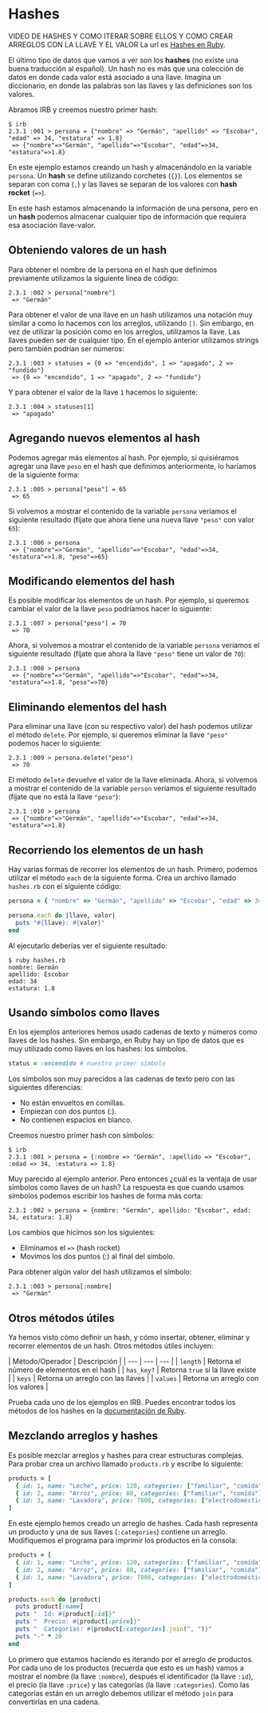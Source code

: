 # Hashes

VIDEO DE HASHES Y COMO ITERAR SOBRE ELLOS Y COMO CREAR ARREGLOS CON LA LLAVE Y EL VALOR La url es [Hashes en Ruby](https://www.youtube.com/watch?v=yhnSuDhfJYY).

El último tipo de datos que vamos a ver son los **hashes** \(no existe una buena traducción al español\). Un hash no es más que una colección de datos en donde cada valor está asociado a una llave. Imagina un diccionario, en donde las palabras son las llaves y las definiciones son los valores.

Abramos IRB y creemos nuestro primer hash:

```text
$ irb
2.3.1 :001 > persona = {"nombre" => "Germán", "apellido" => "Escobar", "edad" => 34, "estatura" => 1.8}
 => {"nombre"=>"Germán", "apellido"=>"Escobar", "edad"=>34, "estatura"=>1.8}
```

En este ejemplo estamos creando un hash y almacenándolo en la variable `persona`. Un **hash** se define utilizando corchetes \(`{}`\). Los elementos se separan con coma \(`,`\) y las llaves se separan de los valores con **hash rocket** \(`=>`\).

En este hash estamos almacenando la información de una persona, pero en un **hash** podemos almacenar cualquier tipo de información que requiera esa asociación llave-valor.

## Obteniendo valores de un hash

Para obtener el nombre de la persona en el hash que definimos previamente utilizamos la siguiente línea de código:

```text
2.3.1 :002 > persona["nombre"]
 => "Germán"
```

Para obtener el valor de una llave en un hash utilizamos una notación muy similar a como lo hacemos con los arreglos, utilizando `[]`. Sin embargo, en vez de utilizar la posición como en los arreglos, utilizamos la llave. Las llaves pueden ser de cualquier tipo. En el ejemplo anterior utilizamos strings pero también podrían ser números:

```text
2.3.1 :003 > statuses = {0 => "encendido", 1 => "apagado", 2 => "fundido"}
 => {0 => "encendido", 1 => "apagado", 2 => "fundido"}
```

Y para obtener el valor de la llave `1` hacemos lo siguiente:

```text
2.3.1 :004 > statuses[1]
 => "apagado"
```

## Agregando nuevos elementos al hash

Podemos agregar más elementos al hash. Por ejemplo, si quisiéramos agregar una llave `peso` en el hash que definimos anteriormente, lo haríamos de la siguiente forma:

```text
2.3.1 :005 > persona["peso"] = 65
 => 65
```

Si volvemos a mostrar el contenido de la variable `persona` veríamos el siguiente resultado \(fíjate que ahora tiene una nueva llave `"peso"` con valor `65`\):

```text
2.3.1 :006 > persona
 => {"nombre"=>"Germán", "apellido"=>"Escobar", "edad"=>34, "estatura"=>1.8, "peso"=>65}
```

## Modificando elementos del hash

Es posible modificar los elementos de un hash. Por ejemplo, si queremos cambiar el valor de la llave `peso` podríamos hacer lo siguiente:

```text
2.3.1 :007 > persona["peso"] = 70
 => 70
```

Ahora, si volvemos a mostrar el contenido de la variable `persona` veríamos el siguiente resultado \(fíjate que ahora la llave `"peso"` tiene un valor de `70`\):

```text
2.3.1 :008 > persona
 => {"nombre"=>"Germán", "apellido"=>"Escobar", "edad"=>34, "estatura"=>1.8, "peso"=>70}
```

## Eliminando elementos del hash

Para eliminar una llave \(con su respectivo valor\) del hash podemos utilizar el método `delete`. Por ejemplo, si queremos eliminar la llave `"peso"` podemos hacer lo siguiente:

```text
2.3.1 :009 > persona.delete("peso")
 => 70
```

El método `delete` devuelve el valor de la llave eliminada. Ahora, si volvemos a mostrar el contenido de la variable `person` veríamos el siguiente resultado \(fíjate que no está la llave `"peso"`\):

```text
2.3.1 :010 > persona
 => {"nombre"=>"Germán", "apellido"=>"Escobar", "edad"=>34, "estatura"=>1.8}
```

## Recorriendo los elementos de un hash

Hay varias formas de recorrer los elementos de un hash. Primero, podemos utilizar el método `each` de la siguiente forma. Crea un archivo llamado `hashes.rb` con el siguiente código:

```ruby
persona = { "nombre" => "Germán", "apellido" => "Escobar", "edad" => 34, "estatura" => 1.8 }

persona.each do |llave, valor|
  puts "#{llave}: #{valor}"
end
```

Al ejecutarlo deberías ver el siguiente resultado:

```text
$ ruby hashes.rb
nombre: Germán
apellido: Escobar
edad: 34
estatura: 1.8
```

## Usando símbolos como llaves

En los ejemplos anteriores hemos usado cadenas de texto y números como llaves de los hashes. Sin embargo, en Ruby hay un tipo de datos que es muy utilizado como llaves en los hashes: los símbolos.

```ruby
status = :encendido # nuestro primer símbolo
```

Los símbolos son muy parecidos a las cadenas de texto pero con las siguientes diferencias:

* No están envueltos en comillas.
* Empiezan con dos puntos \(:\).
* No contienen espacios en blanco.

Creemos nuestro primer hash con símbolos:

```text
$ irb
2.3.1 :001 > persona = {:nombre => "Germán", :apellido => "Escobar", :edad => 34, :estatura => 1.8}
```

Muy parecido al ejemplo anterior. Pero entonces ¿cuál es la ventaja de usar símbolos como llaves de un hash? La respuesta es que cuando usamos símbolos podemos escribir los hashes de forma más corta:

```text
2.3.1 :002 > persona = {nombre: "Germán", apellido: "Escobar", edad: 34, estatura: 1.8}
```

Los cambios que hicimos son los siguientes:

* Eliminamos el `=>` \(hash rocket\)
* Movimos los dos puntos \(:\) al final del símbolo.

Para obtener algún valor del hash utilizamos el símbolo:

```text
2.3.1 :003 > persona[:nombre]
 => "Germán"
```

## Otros métodos útiles

Ya hemos visto cómo definir un hash, y cómo insertar, obtener, eliminar y recorrer elementos de un hash. Otros métodos útiles incluyen:

| Método/Operador | Descripción |
| --- | --- | --- |
| `length` | Retorna el número de elementos en el hash |
| `has_key?` | Retorna `true` si la llave existe |
| `keys` | Retorna un arreglo con las llaves |
| `values` | Retorna un arreglo con los valores |

Prueba cada uno de los ejemplos en IRB. Puedes encontrar todos los métodos de los hashes en la [documentación de Ruby](https://ruby-doc.org/core-2.3.1/Hash.html).

## Mezclando arreglos y hashes

Es posible mezclar arreglos y hashes para crear estructuras complejas. Para probar crea un archivo llamado `products.rb` y escribe lo siguiente:

```ruby
products = [
  { id: 1, name: "Leche", price: 120, categories: ["familiar", "comida"] },
  { id: 2, name: "Arroz", price: 80, categories: ["familiar", "comida"] },
  { id: 3, name: "Lavadora", price: 7800, categories: ["electrodomésticos"] }
]
```

En este ejemplo hemos creado un arreglo de hashes. Cada hash representa un producto y una de sus llaves \(`:categories`\) contiene un arreglo. Modifiquemos el programa para imprimir los productos en la consola:

```ruby
products = [
  { id: 1, name: "Leche", price: 120, categories: ["familiar", "comida"] },
  { id: 2, name: "Arroz", price: 80, categories: ["familiar", "comida"] },
  { id: 3, name: "Lavadora", price: 7800, categories: ["electrodomésticos"] }
]

products.each do |product|
  puts product[:name]
  puts "  Id: #{product[:id]}"
  puts "  Precio: #{product[:price]}"
  puts "  Categorias: #{product[:categories].join(", ")}"
  puts "-" * 20
end
```

Lo primero que estamos haciendo es iterando por el arreglo de productos. Por cada uno de los productos \(recuerda que esto es un hash\) vamos a mostrar el nombre \(la llave `:nombre`\), después el identificador \(la llave `:id`\), el precio \(la llave `:price`\) y las categorías \(la llave `:categories`\). Como las categorías están en un arreglo debemos utilizar el método `join` para convertirlas en una cadena.
